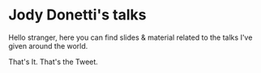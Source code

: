 # Jody Donetti's talks

Hello stranger, here you can find slides & material related to the talks I've given around the world.

That's It. That's the Tweet.

